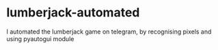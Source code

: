 # lumberjack-automated
I automated the lumberjack game on telegram, by recognising pixels and using pyautogui module
